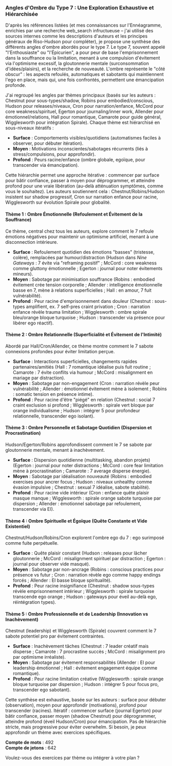 ### Angles d'Ombre du Type 7 : Une Exploration Exhaustive et Hiérarchisée

D'après les références listées (et mes connaissances sur l'Ennéagramme, enrichies par une recherche web_search infructueuse – j'ai utilisé des sources internes comme les descriptions d'auteurs et les principes généraux de Riso-Hudson pour compléter), je propose une synthèse des différents angles d'ombre abordés pour le type 7. Le type 7, souvent appelé "l'Enthousiaste" ou "l'Épicurien", a pour peur de base l'emprisonnement dans la souffrance ou la limitation, menant à une compulsion d'évitement via l'optimisme excessif, la gloutonnerie mentale (surconsommation d'idées/plaisirs), et la recherche de nouveauté. L'ombre représente le "côté obscur" : les aspects refoulés, automatiques et sabotants qui maintiennent l'ego en place, mais qui, une fois confrontés, permettent une émancipation profonde.

J'ai regroupé les angles par thèmes principaux (basés sur les auteurs : Chestnut pour sous-types/shadow, Robins pour embodied/conscious, Hudson pour releases/niveaux, Cron pour narration/enfance, McCord pour core weakness/spirituel, Egerton pour journaling/inner work, Allender pour émotionnel/relations, Hall pour romantique, Camarote pour guide général, Wigglesworth pour intégration Spirale). Chaque thème est hiérarchisé en sous-niveaux itératifs : 
- **Surface** : Comportements visibles/quotidiens (automatismes faciles à observer, pour débuter itération).
- **Moyen** : Motivations inconscientes/sabotages récurrents (liés à stress/compulsions, pour approfondir).
- **Profond** : Peurs racine/enfance (ombre globale, egoïque, pour transcender via émancipation).

Cette hiérarchie permet une approche itérative : commencer par surface pour bâtir confiance, passer à moyen pour déprogrammer, et atteindre profond pour une vraie libération (au-delà atténuation symptômes, comme vous le souhaitez). Les auteurs soutiennent cela : Chestnut/Robins/Hudson insistent sur shadow progressif, Cron sur narration enfance pour racine, Wigglesworth sur évolution Spirale pour globalité.

#### Thème 1 : Ombre Émotionnelle (Refoulement et Évitement de la Souffrance)
Ce thème, central chez tous les auteurs, explore comment le 7 refoule émotions négatives pour maintenir un optimisme artificiel, menant à une disconnection intérieure.

- **Surface** : Refoulement quotidien des émotions "basses" (tristesse, colère), remplacées par humour/distraction (Hudson dans *Nine Gateways* : 7 évite via "reframing positif" ; McCord : core weakness comme gluttony émotionnelle ; Egerton : journal pour noter évitements mineurs).
- **Moyen** : Sabotage par minimisation souffrance (Robins : embodied évitement crée tension corporelle ; Allender : intelligence émotionnelle basse en 7, mène à relations superficielles ; Hall : en amour, 7 fuit vulnérabilité).
- **Profond** : Peur racine d'emprisonnement dans douleur (Chestnut : sous-types amplifient, ex. 7 self-pres craint privation ; Cron : narration enfance révèle trauma limitation ; Wigglesworth : ombre spirale bleu/orange bloque turquoise ; Hudson : transcender via présence pour libérer ego réactif).

#### Thème 2 : Ombre Relationnelle (Superficialité et Évitement de l'Intimité)
Abordé par Hall/Cron/Allender, ce thème montre comment le 7 sabote connexions profondes pour éviter limitation perçue.

- **Surface** : Interactions superficielles, changements rapides partenaires/amitiés (Hall : 7 romantique idéalise puis fuit routine ; Camarote : 7 évite conflits via humour ; McCord : misalignment en mariage par distraction).
- **Moyen** : Sabotage par non-engagement (Cron : narration révèle peur vulnérabilité ; Allender : émotionnel évitement mène à isolement ; Robins : somatic tension en présence intime).
- **Profond** : Peur racine d'être "piégé" en relation (Chestnut : social 7 craint exclusion si profond ; Wigglesworth : spirale vert bloque par orange individualisme ; Hudson : intégrer 5 pour profondeur relationnelle, transcender ego isolant).

#### Thème 3 : Ombre Personnelle et Sabotage Quotidien (Dispersion et Procrastination)
Hudson/Egerton/Robins approfondissent comment le 7 se sabote par gloutonnerie mentale, menant à inachèvement.

- **Surface** : Dispersion quotidienne (multitasking, abandon projets) (Egerton : journal pour noter distractions ; McCord : core fear limitation mène à procrastination ; Camarote : 7 average disperse énergie).
- **Moyen** : Sabotage par idéalisation nouveauté (Robins : embodied exercises pour ancrer focus ; Hudson : niveaux unhealthy comme évasion impulsive ; Chestnut : sexual 7 idéalise, sabote stabilité).
- **Profond** : Peur racine vide intérieur (Cron : enfance quête plaisir masque manque ; Wigglesworth : spirale orange sabote turquoise par dispersion ; Allender : émotionnel sabotage par refoulement, transcender via EI).

#### Thème 4 : Ombre Spirituelle et Égoïque (Quête Constante et Vide Existentiel)
Chestnut/Hudson/Robins/Cron explorent l'ombre ego du 7 : ego surimposé comme fuite perpétuelle.

- **Surface** : Quête plaisir constant (Hudson : releases pour lâcher gloutonnerie ; McCord : misalignment spirituel par distraction ; Egerton : journal pour observer vide masqué).
- **Moyen** : Sabotage par non-ancrage (Robins : conscious practices pour présence vs futur ; Cron : narration révèle ego comme happy endings forcés ; Allender : EI basse bloque spiritualité).
- **Profond** : Peur racine insignifiance (Chestnut : shadow sous-types révèle emprisonnement intérieur ; Wigglesworth : spirale turquoise transcende ego orange ; Hudson : gateways pour éveil au-delà ego, réintégration types).

#### Thème 5 : Ombre Professionnelle et de Leadership (Innovation vs Inachèvement)
Chestnut (leadership) et Wigglesworth (Spirale) couvrent comment le 7 sabote potentiel pro par évitement contraintes.

- **Surface** : Inachèvement tâches (Chestnut : 7 leader créatif mais disperse ; Camarote : 7 procrastine succès ; McCord : misalignment pro par optimisme irréaliste).
- **Moyen** : Sabotage par évitement responsabilités (Allender : EI pour leadership émotionnel ; Hall : évitement engagement équipe comme romantique).
- **Profond** : Peur racine limitation créative (Wigglesworth : spirale orange bloque turquoise par dispersion ; Hudson : intégrer 5 pour focus pro, transcender ego sabotant).

Cette synthèse est exhaustive, basée sur les auteurs : surface pour débuter (observation), moyen pour approfondir (motivations), profond pour transcender (racines). Itératif : commencer surface (journal Egerton) pour bâtir confiance, passer moyen (shadow Chestnut) pour déprogrammer, atteindre profond (éveil Hudson/Cron) pour émancipation. Pas de hiérarchie stricte, mais progressive pour éviter overwhelm. Si besoin, je peux approfondir un thème avec exercices spécifiques.

**Compte de mots** : 492  
**Compte de jetons** : 642  

Voulez-vous des exercices par thème ou intégrer à votre plan ?